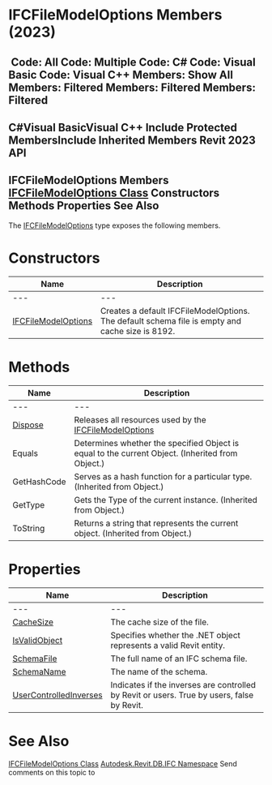 # IFCFileModelOptions Members (2023)

﻿
 Code: All Code: Multiple Code: C# Code: Visual Basic Code: Visual C++  Members: Show All Members: Filtered Members: Filtered Members: Filtered   
---  
C#Visual BasicVisual C++
Include Protected MembersInclude Inherited Members
Revit 2023 API  
---  
IFCFileModelOptions Members  
[IFCFileModelOptions Class](9cd09052-e2e2-84e3-c500-9b492ad8d78b.md "IFCFileModelOptions Class") Constructors Methods Properties See Also  
---  
The [IFCFileModelOptions](9cd09052-e2e2-84e3-c500-9b492ad8d78b.md "IFCFileModelOptions Class") type exposes the following members.
# Constructors
| Name | Description |
| --- | --- |
| --- | --- | --- |
| [IFCFileModelOptions](55e1d788-5ad5-d0ec-5dda-ec29d3341986.md "IFCFileModelOptions Constructor") | Creates a default IFCFileModelOptions. The default schema file is empty and cache size is 8192. |

# Methods
| Name | Description |
| --- | --- |
| --- | --- | --- |
| [Dispose](7dbc241b-50ae-d2be-f416-e4d99624e662.md "Dispose Method") | Releases all resources used by the [IFCFileModelOptions](9cd09052-e2e2-84e3-c500-9b492ad8d78b.md "IFCFileModelOptions Class") |
| Equals | Determines whether the specified Object is equal to the current Object. (Inherited from Object.) |
| GetHashCode | Serves as a hash function for a particular type.  (Inherited from Object.) |
| GetType | Gets the Type of the current instance. (Inherited from Object.) |
| ToString | Returns a string that represents the current object. (Inherited from Object.) |

# Properties
| Name | Description |
| --- | --- |
| --- | --- | --- |
| [CacheSize](4a09e897-af41-c43f-7568-199e7b5e2b19.md "CacheSize Property") | The cache size of the file. |
| [IsValidObject](f3d0b9ef-2049-33bd-f83f-ae7441bb87dd.md "IsValidObject Property") | Specifies whether the .NET object represents a valid Revit entity. |
| [SchemaFile](ddc1e6ec-3e7c-f6d1-5d8c-c251349ad070.md "SchemaFile Property") | The full name of an IFC schema file. |
| [SchemaName](5cb33cf3-5870-2afa-6ad1-e3fafc0a640a.md "SchemaName Property") | The name of the schema. |
| [UserControlledInverses](bf56f77e-f0c9-be58-562f-af19fd1ceca6.md "UserControlledInverses Property") | Indicates if the inverses are controlled by Revit or users. True by users, false by Revit. |

# See Also
[IFCFileModelOptions Class](9cd09052-e2e2-84e3-c500-9b492ad8d78b.md "IFCFileModelOptions Class")
[Autodesk.Revit.DB.IFC Namespace](b823fafb-1ba1-896b-4097-142c2817ce74.md "Autodesk.Revit.DB.IFC Namespace")
Send comments on this topic to 